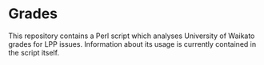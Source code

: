 # Grades
This repository contains a Perl script which analyses University of Waikato grades for LPP issues.
Information about its usage is currently contained in the script itself.

